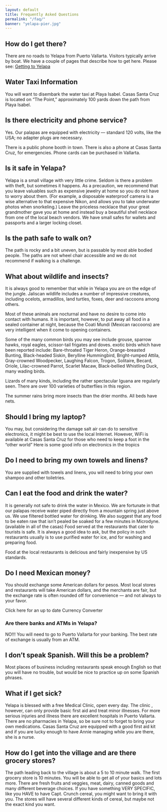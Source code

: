 ```yaml
---
layout: default
title: Frequently Asked Questions
permalink: "/faq/"
banner: "yelapa-pier.jpg"
---
```


## How do I get there?

There are no roads to Yelapa from Puerto Vallarta. Visitors typically arrive by boat. We have a couple of pages that describe how to get here. Please see: [Getting to Yelapa]({{site.url}}/getting-to-yelapa/)

## Water Taxi Information

You will want to disembark the water taxi at Playa Isabel. Casas Santa Cruz is located on “The Point,” approximately 100 yards down the path from Playa Isabel.

## Is there electricity and phone service?

Yes. Our palapas are equipped with electricity — standard 120 volts, like the USA; no adapter plugs are necessary.

There is a public phone booth in town. There is also a phone at Casas Santa Cruz, for emergencies. Phone cards can be purchased in Vallarta.

## Is it safe in Yelapa?

Yelapa is a small village with very little crime. Seldom is there a problem with theft,  but sometimes it happens. As a precaution,  we recommend that you leave valuables such as expensive jewelry at home so you do not have to worry about them. (For example, a disposable waterproof camera is a wise alternative to that expensive Nikon, and allows you to take underwater photos when snorkeling.) Leave the priceless necklace that your great grandmother gave you at home and instead buy a beautiful shell necklace from one of the local beach vendors. We have small safes for wallets and passports and a larger locking closet.

## Is the path safe to walk on?

The path is rocky and a bit uneven,  but is passable by most able bodied people. The paths are not wheel chair accessible and we do not recommend if walking is a challenge.

## What about wildlife and insects?

It is always good to remember that while in Yelapa you are on the edge of the jungle. Jaliscan wildlife includes a number of impressive creatures, including ocelots, armadillos, land turtles, foxes, deer and raccoons among others.

Most of these animals are nocturnal and have no desire to come into contact with humans. It is important, however, to put away all food in a sealed container at night, because the Coati Mundi (Mexican raccoons) are very intelligent when it come to opening containers.

Some of the many common birds you may see include grouse, sparrow hawks, royal eagles, scissor-tail frigates and doves. exotic birds which have been reported include: Bare-throated Tiger Heron, Orange-breasted Bunting, Black-headed Siskin, Berylline Hummingbird, Bright-rumped Attila, Gray-crowned Woodpecker, Laughing Falcon, Trogon, Solitaire, Becard, Oriole, Lilac-crowned Parrot, Scarlet Macaw, Black-bellied Whistling Duck, many wading birds.

Lizards of many kinds, including the rather spectacular Iguana are regularly seen. There are over 100 varieties of  butterflies in this region.

The summer rains bring more insects than the drier months.  All beds have nets.

## Should I bring my laptop?

You may, but considering the damage salt air can do to sensitive electronics, it might be best to use the local Internet. However, WiFi is available at Casas Santa Cruz for those who need to keep a foot in the “other world” Here is some good info on electronics in the tropics

## Do I need to bring my own towels and linens?

You are supplied with towels and linens, you will need to bring your own shampoo and other toiletries.

## Can I eat the food and drink the water?

It is generally not safe to drink the water in Mexico. We are fortunate in that our palapas receive water piped directly from a mountain spring just above us. We use filtered bottled water for drinking. We also suggest that any food to be eaten raw that isn’t pealed be soaked for a few minutes in Microdyne. (available in all of the casas) Food served at the restaurants that cater to tourists is safe. It is always a good idea to ask, but the policy in such restaurants usually is to use purified water for ice, and for washing and preparing food.

Food at the local restaurants is delicious and fairly inexpensive by US standards.

## Do I need Mexican money?

You should exchange some American dollars for pesos. Most local stores and restaurants will take American dollars, and the merchants are fair, but the exchange rate is often rounded off for convenience — and not always to your favor.

Click here for an up to date Currency Converter

### Are there banks and ATMs in Yelapa?

NO!!!   You will need to go to Puerto Vallarta for your banking. The best rate of exchange is usually from an ATM.

## I don’t speak Spanish. Will this be a problem?

Most places of business including restaurants speak enough English so that you will have no trouble, but would be nice to practice up on some Spanish phrases.

## What if I get sick?

Yelapa is blessed with a free Medical Clinic, open every day. The clinic , however, can only provide basic first aid and treat minor illnesses.  For more serious injuries and illness there are excellent hospitals in Puerto Vallarta. There are no pharmacies in Yelapa, so be sure not to forget to bring your own medications.  Casas Santa Cruz are equipped with a good first aid kit and if you are lucky enough to have Annie managing while you are there, she is a nurse.

## How do I get into the village and are there grocery stores?

The path leading back to the village is about a 5 to 10 minute walk.  The first grocery store is 10 minutes. You will be able to get all of your basics and lots more.  There are fresh fruits and veggies, meat, dairy, canned goods and many different beverage choices.  If you have something VERY SPECIFIC, like you HAVE to have Capt. Crunch cereal, you might want to bring it with you.  The stores will have several different kinds of cereal, but maybe not the exact kind you want.
